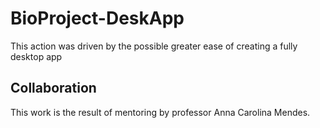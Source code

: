 # BioProject-DeskApp
 This action was driven by the possible greater ease of creating a fully desktop app

## Collaboration
 This work is the result of mentoring by professor Anna Carolina Mendes.
